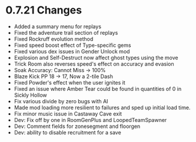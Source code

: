 # 0.7.21 Changes #

* Added a summary menu for replays
* Fixed the adventure trail section of replays
* Fixed Rockruff evolution method
* Fixed speed boost effect of Type-specific gems
* Fixed various dex issues in Gender Unlock mod
* Explosion and Self-Destruct now affect ghost types using the move
* Trick Room also reverses speed's effect on accuracy and evasion
* Soak Accuracy: Cannot Miss -> 100%
* Blaze Kick PP 18 -> 17, Now a 2-tile Dash
* Fixed Powder's effect when the user ignites it
* Fixed an issue where Amber Tear could be found in quantities of 0 in Sickly Hollow
* Fix various divide by zero bugs with AI
* Made mod loading more resilient to failures and sped up initial load time.
* Fix minor music issue in Castaway Cave exit
* Dev: Fix off by one in RoomGenPlus and LoopedTeamSpawner
* Dev: Comment fields for zonesegment and floorgen
* Dev: ability to disable recruitment for a save
